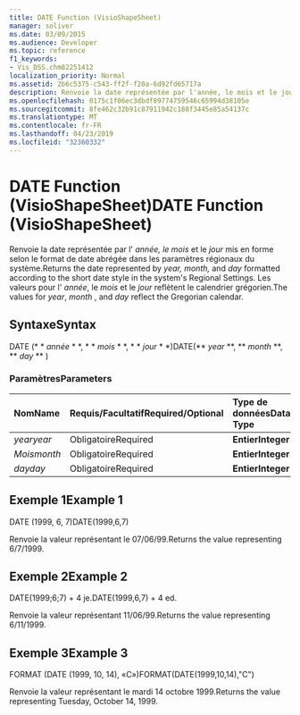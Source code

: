 ```yaml
---
title: DATE Function (VisioShapeSheet)
manager: soliver
ms.date: 03/09/2015
ms.audience: Developer
ms.topic: reference
f1_keywords:
- Vis_DSS.chm82251412
localization_priority: Normal
ms.assetid: 2b6c5375-c543-ff2f-f20a-6d92fd65717a
description: Renvoie la date représentée par l'année, le mois et le jour mis en forme selon le format de date abrégée dans les paramètres régionaux du système. Les valeurs pour l'année, le mois et le jour reflètent le calendrier grégorien.
ms.openlocfilehash: 0175c1f06ec3dbdf89774759546c65994d38105e
ms.sourcegitcommit: 8fe462c32b91c87911942c188f3445e85a54137c
ms.translationtype: MT
ms.contentlocale: fr-FR
ms.lasthandoff: 04/23/2019
ms.locfileid: "32360332"
---
```

# <a name="date-function-visioshapesheet"></a><span data-ttu-id="1521d-104">DATE Function (VisioShapeSheet)</span><span class="sxs-lookup"><span data-stu-id="1521d-104">DATE Function (VisioShapeSheet)</span></span>

<span data-ttu-id="1521d-105">Renvoie la date représentée par l' *année, le mois* et le *jour* mis en forme selon le format de date abrégée dans les paramètres régionaux du système.</span><span class="sxs-lookup"><span data-stu-id="1521d-105">Returns the date represented by  *year, month,*  and  *day*  formatted according to the short date style in the system's Regional Settings.</span></span> <span data-ttu-id="1521d-106">Les valeurs pour l' *année*, le *mois* et le *jour* reflètent le calendrier grégorien.</span><span class="sxs-lookup"><span data-stu-id="1521d-106">The values for  *year*, *month*  , and  *day*  reflect the Gregorian calendar.</span></span> 
  
## <a name="syntax"></a><span data-ttu-id="1521d-107">Syntaxe</span><span class="sxs-lookup"><span data-stu-id="1521d-107">Syntax</span></span>

<span data-ttu-id="1521d-108">DATE (\* \* *année* \* \*, \* \* *mois* \* \*, \* \* *jour* \* \*)</span><span class="sxs-lookup"><span data-stu-id="1521d-108">DATE(\*\* *year* \*\*, \*\* *month* \*\*, \*\* *day* \*\* )</span></span> 
  
### <a name="parameters"></a><span data-ttu-id="1521d-109">Paramètres</span><span class="sxs-lookup"><span data-stu-id="1521d-109">Parameters</span></span>

|<span data-ttu-id="1521d-110">**Nom**</span><span class="sxs-lookup"><span data-stu-id="1521d-110">**Name**</span></span>|<span data-ttu-id="1521d-111">**Requis/Facultatif**</span><span class="sxs-lookup"><span data-stu-id="1521d-111">**Required/Optional**</span></span>|<span data-ttu-id="1521d-112">**Type de données**</span><span class="sxs-lookup"><span data-stu-id="1521d-112">**Data Type**</span></span>|<span data-ttu-id="1521d-113">**Description**</span><span class="sxs-lookup"><span data-stu-id="1521d-113">**Description**</span></span>|
|:-----|:-----|:-----|:-----|
| <span data-ttu-id="1521d-114">_year_</span><span class="sxs-lookup"><span data-stu-id="1521d-114">_year_</span></span> <br/> |<span data-ttu-id="1521d-115">Obligatoire</span><span class="sxs-lookup"><span data-stu-id="1521d-115">Required</span></span>  <br/> |<span data-ttu-id="1521d-116">**Entier**</span><span class="sxs-lookup"><span data-stu-id="1521d-116">**Integer**</span></span> <br/> |<span data-ttu-id="1521d-117">Année</span><span class="sxs-lookup"><span data-stu-id="1521d-117">The year.</span></span>  <br/> |
| <span data-ttu-id="1521d-118">_Mois_</span><span class="sxs-lookup"><span data-stu-id="1521d-118">_month_</span></span> <br/> |<span data-ttu-id="1521d-119">Obligatoire</span><span class="sxs-lookup"><span data-stu-id="1521d-119">Required</span></span>  <br/> |<span data-ttu-id="1521d-120">**Entier**</span><span class="sxs-lookup"><span data-stu-id="1521d-120">**Integer**</span></span> <br/> |<span data-ttu-id="1521d-121">Mois</span><span class="sxs-lookup"><span data-stu-id="1521d-121">The month.</span></span>  <br/> |
| <span data-ttu-id="1521d-122">_day_</span><span class="sxs-lookup"><span data-stu-id="1521d-122">_day_</span></span> <br/> |<span data-ttu-id="1521d-123">Obligatoire</span><span class="sxs-lookup"><span data-stu-id="1521d-123">Required</span></span>  <br/> |<span data-ttu-id="1521d-124">**Entier**</span><span class="sxs-lookup"><span data-stu-id="1521d-124">**Integer**</span></span> <br/> |<span data-ttu-id="1521d-125">Jour</span><span class="sxs-lookup"><span data-stu-id="1521d-125">The day.</span></span>  <br/> |
   
## <a name="example-1"></a><span data-ttu-id="1521d-126">Exemple 1</span><span class="sxs-lookup"><span data-stu-id="1521d-126">Example 1</span></span>

<span data-ttu-id="1521d-127">DATE (1999, 6, 7)</span><span class="sxs-lookup"><span data-stu-id="1521d-127">DATE(1999,6,7)</span></span>
  
<span data-ttu-id="1521d-128">Renvoie la valeur représentant le 07/06/99.</span><span class="sxs-lookup"><span data-stu-id="1521d-128">Returns the value representing 6/7/1999.</span></span>
  
## <a name="example-2"></a><span data-ttu-id="1521d-129">Exemple 2</span><span class="sxs-lookup"><span data-stu-id="1521d-129">Example 2</span></span>

<span data-ttu-id="1521d-130">DATE(1999;6;7) + 4 je.</span><span class="sxs-lookup"><span data-stu-id="1521d-130">DATE(1999,6,7) + 4 ed.</span></span>
  
<span data-ttu-id="1521d-131">Renvoie la valeur représentant 11/06/99.</span><span class="sxs-lookup"><span data-stu-id="1521d-131">Returns the value representing 6/11/1999.</span></span>
  
## <a name="example-3"></a><span data-ttu-id="1521d-132">Exemple 3</span><span class="sxs-lookup"><span data-stu-id="1521d-132">Example 3</span></span>

<span data-ttu-id="1521d-133">FORMAT (DATE (1999, 10, 14), «C»)</span><span class="sxs-lookup"><span data-stu-id="1521d-133">FORMAT(DATE(1999,10,14),"C")</span></span>
  
<span data-ttu-id="1521d-134">Renvoie la valeur représentant le mardi 14 octobre 1999.</span><span class="sxs-lookup"><span data-stu-id="1521d-134">Returns the value representing Tuesday, October 14, 1999.</span></span>
  

